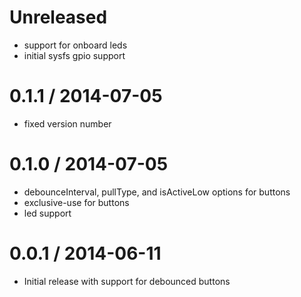 Unreleased
==========

  * support for onboard leds
  * initial sysfs gpio support

0.1.1 / 2014-07-05
==================

  * fixed version number

0.1.0 / 2014-07-05
==================

  * debounceInterval, pullType, and isActiveLow options for buttons
  * exclusive-use for buttons
  * led support

0.0.1 / 2014-06-11
==================

  * Initial release with support for debounced buttons

